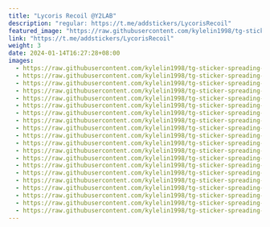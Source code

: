 ```yaml
---
title: "Lycoris Recoil @Y2LAB"
description: "regular: https://t.me/addstickers/LycorisRecoil"
featured_image: "https://raw.githubusercontent.com/kylelin1998/tg-sticker-spreading-worldwide-images/main/img/56672f14-ad39-4b4a-a8a3-ee7d4aac67f5.jpg"
link: "https://t.me/addstickers/LycorisRecoil"
weight: 3
date: 2024-01-14T16:27:28+08:00
images:
  - https://raw.githubusercontent.com/kylelin1998/tg-sticker-spreading-worldwide-images/main/img/56672f14-ad39-4b4a-a8a3-ee7d4aac67f5.jpg
  - https://raw.githubusercontent.com/kylelin1998/tg-sticker-spreading-worldwide-images/main/img/b07e9e45-e294-42fc-9dec-11057fcaebc9.jpg
  - https://raw.githubusercontent.com/kylelin1998/tg-sticker-spreading-worldwide-images/main/img/07e0286e-0a24-492b-b89b-07d00a1cf80b.jpg
  - https://raw.githubusercontent.com/kylelin1998/tg-sticker-spreading-worldwide-images/main/img/38ec759b-dd3a-4d7b-bbf0-21cf3859f42f.jpg
  - https://raw.githubusercontent.com/kylelin1998/tg-sticker-spreading-worldwide-images/main/img/492a5996-cd94-4aa3-a383-8f172a240813.jpg
  - https://raw.githubusercontent.com/kylelin1998/tg-sticker-spreading-worldwide-images/main/img/83844af6-5047-492f-9557-57581020c0bd.jpg
  - https://raw.githubusercontent.com/kylelin1998/tg-sticker-spreading-worldwide-images/main/img/b6fd7c4c-4eeb-439d-b188-3b3509ae0938.jpg
  - https://raw.githubusercontent.com/kylelin1998/tg-sticker-spreading-worldwide-images/main/img/6f9a7049-2140-4af3-b3b8-825d9b9e3e40.jpg
  - https://raw.githubusercontent.com/kylelin1998/tg-sticker-spreading-worldwide-images/main/img/239bd6ff-2e06-4809-a434-243d822ffa9b.jpg
  - https://raw.githubusercontent.com/kylelin1998/tg-sticker-spreading-worldwide-images/main/img/e2f1a40f-0e58-47bf-8f50-3fa3e293e413.jpg
  - https://raw.githubusercontent.com/kylelin1998/tg-sticker-spreading-worldwide-images/main/img/89bd476b-3809-4d98-a74a-51df7e6f3f77.jpg
  - https://raw.githubusercontent.com/kylelin1998/tg-sticker-spreading-worldwide-images/main/img/215469b4-9cb5-46a8-84ca-25195df14821.jpg
  - https://raw.githubusercontent.com/kylelin1998/tg-sticker-spreading-worldwide-images/main/img/480e2d18-d043-4676-ae23-acbe86156780.jpg
  - https://raw.githubusercontent.com/kylelin1998/tg-sticker-spreading-worldwide-images/main/img/7be3168a-897e-47ae-844e-2c26c0b7dd2e.jpg
  - https://raw.githubusercontent.com/kylelin1998/tg-sticker-spreading-worldwide-images/main/img/14c39bc5-2ccc-4970-a960-22d5d69ab096.jpg
  - https://raw.githubusercontent.com/kylelin1998/tg-sticker-spreading-worldwide-images/main/img/41ee4e21-0797-41f8-a645-12392b6615a6.jpg
  - https://raw.githubusercontent.com/kylelin1998/tg-sticker-spreading-worldwide-images/main/img/1e3f2d67-b3f2-49e0-904d-ff24ac447349.jpg
  - https://raw.githubusercontent.com/kylelin1998/tg-sticker-spreading-worldwide-images/main/img/d994ab29-c5f4-4e68-a8a9-b87944ed2c41.jpg
  - https://raw.githubusercontent.com/kylelin1998/tg-sticker-spreading-worldwide-images/main/img/1800b076-c87a-4749-95f4-d0913d8af8fb.jpg
  - https://raw.githubusercontent.com/kylelin1998/tg-sticker-spreading-worldwide-images/main/img/ba3a7863-e98f-44f2-8c12-71db01f39804.jpg
---
```

